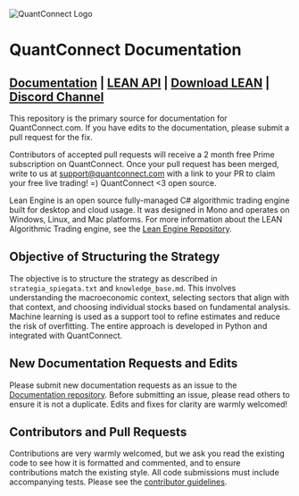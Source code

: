 ![QuantConnect Logo](https://cdn.quantconnect.com/web/i/logo-small.png)
# QuantConnect Documentation

[Documentation][1] | [LEAN API][2] | [Download LEAN][3] | [Discord Channel][4]
----------

This repository is the primary source for documentation for QuantConnect.com. If you have edits to the documentation, please submit a pull request for the fix.

Contributors of accepted pull requests will receive a 2 month free Prime subscription on QuantConnect. Once your pull request has been merged, write to us at [support@quantconnect.com][5] with a link to your PR to claim your free live trading! =) QuantConnect <3 open source.

Lean Engine is an open source fully-managed C# algorithmic trading engine built for desktop and cloud usage. It was designed in Mono and operates on Windows, Linux, and Mac platforms. For more information about the LEAN Algorithmic Trading engine, see the [Lean Engine Repository][6].

## Objective of Structuring the Strategy

The objective is to structure the strategy as described in `strategia_spiegata.txt` and `knowledge_base.md`. This involves understanding the macroeconomic context, selecting sectors that align with that context, and choosing individual stocks based on fundamental analysis. Machine learning is used as a support tool to refine estimates and reduce the risk of overfitting. The entire approach is developed in Python and integrated with QuantConnect.

## New Documentation Requests and Edits ##

Please submit new documentation requests as an issue to the [Documentation repository][7]. Before submitting an issue, please read others to ensure it is not a duplicate. Edits and fixes for clarity are warmly welcomed!

## Contributors and Pull Requests ##

Contributions are very warmly welcomed, but we ask you read the existing code to see how it is formatted and commented, and to ensure contributions match the existing style. All code submissions must include accompanying tests. Please see the [contributor guidelines][8].

[1]: https://www.quantconnect.com/docs
[2]: https://www.quantconnect.com/docs/v2/lean-cli/api-reference
[3]: https://github.com/QuantConnect/Lean/archive/master.zip
[4]: https://www.quantconnect.com/slack
[5]: mailto:support@quantconnect.com
[6]: https://github.com/QuantConnect/Lean
[7]: https://github.com/QuantConnect/Documentation/issues
[8]: https://github.com/QuantConnect/Lean/blob/master/CONTRIBUTING.md
